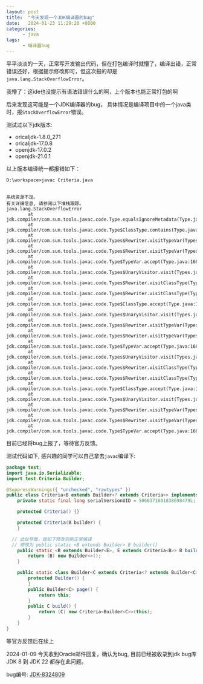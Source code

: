 ```yaml
---
layout: post
title:  "今天发现一个JDK编译器的bug"
date:   2024-01-23 11:29:20 +0800
categories:
      - java
tags:
      - 编译器bug
---
```


平平淡淡的一天，正常写开发输出代码，但在打包编译时就懵了，编译出错，正常错误还好，根据提示修改即可，但这次报的却是`java.lang.StackOverflowError`。

我懵了：这ide也没提示有语法错误什么的啊，上个版本也能正常打包的啊

后来发现这可能是一个JDK编译器的bug， 具体情况是编译项目中的一个java类时，报`StackOverflowError`错误。

测试过以下jdk版本:
- oricaljdk-1.8.0_271
- oricaljdk-17.0.8
- openjdk-17.0.2
- openjdk-21.0.1

以上版本编译统一都报错如下：
```shell
D:\workspace>javac Criteria.java


系统资源不足。
有关详细信息, 请参阅以下堆栈跟踪。
java.lang.StackOverflowError
        at jdk.compiler/com.sun.tools.javac.code.Type.equalsIgnoreMetadata(Type.java:513)
        at jdk.compiler/com.sun.tools.javac.code.Type$ClassType.contains(Type.java:1150)
        at jdk.compiler/com.sun.tools.javac.code.Types$Rewriter.visitTypeVar(Types.java:4769)
        at jdk.compiler/com.sun.tools.javac.code.Types$Rewriter.visitTypeVar(Types.java:4724)
        at jdk.compiler/com.sun.tools.javac.code.Type$TypeVar.accept(Type.java:1681)
        at jdk.compiler/com.sun.tools.javac.code.Types$UnaryVisitor.visit(Types.java:4980)
        at jdk.compiler/com.sun.tools.javac.code.Types$Rewriter.visitClassType(Types.java:4739)
        at jdk.compiler/com.sun.tools.javac.code.Types$Rewriter.visitClassType(Types.java:4724)
        at jdk.compiler/com.sun.tools.javac.code.Type$ClassType.accept(Type.java:1011)
        at jdk.compiler/com.sun.tools.javac.code.Types$UnaryVisitor.visit(Types.java:4980)
        at jdk.compiler/com.sun.tools.javac.code.Types$Rewriter.visitTypeVar(Types.java:4771)
        at jdk.compiler/com.sun.tools.javac.code.Types$Rewriter.visitTypeVar(Types.java:4724)
        at jdk.compiler/com.sun.tools.javac.code.Type$TypeVar.accept(Type.java:1681)
        at jdk.compiler/com.sun.tools.javac.code.Types$UnaryVisitor.visit(Types.java:4980)
        at jdk.compiler/com.sun.tools.javac.code.Types$Rewriter.visitClassType(Types.java:4739)
        at jdk.compiler/com.sun.tools.javac.code.Types$Rewriter.visitClassType(Types.java:4724)
        at jdk.compiler/com.sun.tools.javac.code.Type$ClassType.accept(Type.java:1011)
        at jdk.compiler/com.sun.tools.javac.code.Types$UnaryVisitor.visit(Types.java:4980)
        at jdk.compiler/com.sun.tools.javac.code.Types$Rewriter.visitTypeVar(Types.java:4771)
        at jdk.compiler/com.sun.tools.javac.code.Types$Rewriter.visitTypeVar(Types.java:4724)
        at jdk.compiler/com.sun.tools.javac.code.Type$TypeVar.accept(Type.java:1681)
```
目前已经将bug上报了，等待官方反馈。

测试代码如下, 感兴趣的同学可以自己拿去`javac`编译下:

```java
package test;
import java.io.Serializable;
import test.Criteria.Builder;

@SuppressWarnings({ "unchecked", "rawtypes" })
public class Criteria<B extends Builder<? extends Criteria>> implements Serializable {
	private static final long serialVersionUID = 5066371601838698479L;

	protected Criteria() {}

	protected Criteria(B builder) {
	}

  // 此处导致，做如下修改则能正常编译
  // 修改为 public static <B extends Builder> B builder()
	public static <B extends Builder<E>, E extends Criteria<B>> B builder() {
		return (B) new Builder<>();
	}

	public static class Builder<C extends Criteria<? extends Builder<C>>> {
		protected Builder() {
		}
		public Builder<C> page() {
			return this;
		}
		public C build() {
			return (C) new Criteria<Builder<C>>(this);
		}
	}
}

```

等官方反馈后在续上


2024-01-09 今天收到Oracle邮件回复，确认为bug, 目前已经被收录到jdk bug库
JDK 8 到 JDK 22 都存在此问题。

bug编号: [JDK-8324809](https://bugs.java.com/bugdatabase/view_bug?bug_id=8324809)


